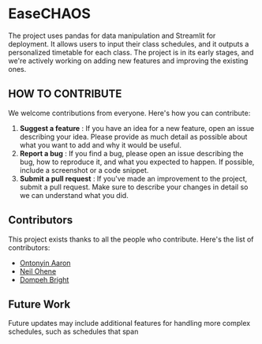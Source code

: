 # EaseCHAOS

The project uses pandas for data manipulation and Streamlit for deployment. It allows users to input their class schedules, and it outputs a personalized timetable for each class. The project is in its early stages, and we're actively working on adding new features and improving the existing ones.

## HOW TO CONTRIBUTE

We welcome contributions from everyone. Here's how you can contribute:

1. **Suggest a feature** : If you have an idea for a new feature, open an issue describing your idea. Please provide as much detail as possible about what you want to add and why it would be useful.
2. **Report a bug** : If you find a bug, please open an issue describing the bug, how to reproduce it, and what you expected to happen. If possible, include a screenshot or a code snippet.
3. **Submit a pull request** : If you've made an improvement to the project, submit a pull request. Make sure to describe your changes in detail so we can understand what you did.

## Contributors

This project exists thanks to all the people who contribute. Here's the list of contributors:

* [Ontonyin Aaron](github.com/Aaron-Ontonyin)
* [Neil Ohene](github.com/dvc-77)
* [Dompeh Bright](github.com/db-keli)

## Future Work

Future updates may include additional features for handling more complex schedules, such as schedules that span
